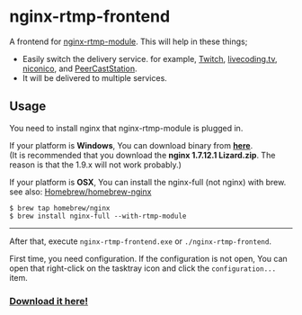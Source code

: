 nginx-rtmp-frontend
====

A frontend for [nginx-rtmp-module](https://github.com/arut/nginx-rtmp-module).
This will help in these things;
- Easily switch the delivery service. for example, [Twitch](http://www.twitch.tv/), [livecoding.tv](http://www.livecoding.tv/), [niconico](http://live.nicovideo.jp/), and [PeerCastStation](http://www.pecastation.org/).
- It will be delivered to multiple services.

Usage
----

You need to install nginx that nginx-rtmp-module is plugged in.

If your platform is **Windows**, You can download binary from **[here](http://nginx-win.ecsds.eu/download/)**.<br>
(It is recommended that you download the **nginx&#160;1.7.12.1&#160;Lizard.zip**. The reason is that the 1.9.x will not work probably.)

If your platform is **OSX**, You can install the nginx-full (not nginx) with brew.
see also: [Homebrew/homebrew-nginx](https://github.com/Homebrew/homebrew-nginx)
```
$ brew tap homebrew/nginx
$ brew install nginx-full --with-rtmp-module
```

----

After that, execute `nginx-rtmp-frontend.exe` or `./nginx-rtmp-frontend`.

First time, you need configuration. 
If the configuration is not open, You can open that right-click on the tasktray icon and click the `configuration...` item.

### [Download it here!](https://github.com/progre/nginx-rtmp-frontend/releases)
